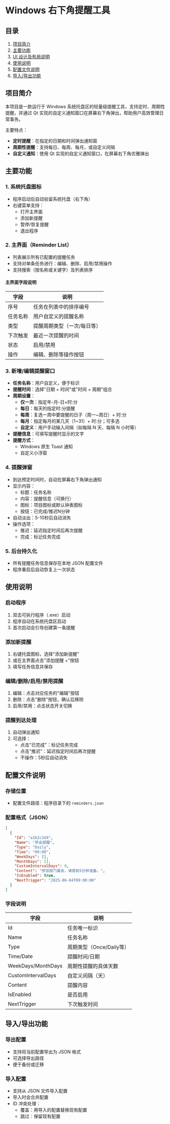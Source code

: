 # Windows 右下角提醒工具

## 目录
1. [项目简介](#项目简介)
2. [主要功能](#主要功能)
3. [UI 设计及布局说明](#ui-设计及布局说明)
4. [使用说明](#使用说明)
5. [配置文件说明](#配置文件说明)
6. [导入/导出功能](#导入导出功能)

## 项目简介
本项目是一款运行于 Windows 系统托盘区的轻量级提醒工具，支持定时、周期性提醒，并通过 Qt 实现的自定义通知窗口在屏幕右下角弹出，帮助用户高效管理日常事务。

主要特点：
- **定时提醒**：在指定的日期和时间弹出通知窗
- **周期性提醒**：支持每日、每周、每月，或自定义间隔
- **自定义通知**：使用 Qt 实现的自定义通知窗口，在屏幕右下角优雅弹出

## 主要功能

### 1. 系统托盘图标
- 程序启动后自动驻留系统托盘（右下角）
- 右键菜单支持：
  - 打开主界面 
  - 添加新提醒
  - 暂停/恢复提醒
  - 退出程序

### 2. 主界面（Reminder List）
- 列表展示所有已配置的提醒任务
- 支持对单条任务进行：编辑、删除、启用/禁用操作
- 支持搜索（按名称或关键字）及列表排序

#### 主界面字段说明
| 字段 | 说明 |
|------|------|
| 序号 | 任务在列表中的排序编号 |
| 任务名称 | 用户自定义的提醒名称 |
| 类型 | 提醒周期类型（一次/每日等） |
| 下次触发 | 最近一次提醒的时间 |
| 状态 | 启用/禁用 |
| 操作 | 编辑、删除等操作按钮 |

### 3. 新增/编辑提醒窗口
- **任务名称**：用户自定义，便于标识
- **提醒时间**：选择"日期 + 时间"或"时间 + 周期"组合
- **周期设置**：
  - **仅一次**：指定年-月-日+时:分
  - **每日**：每天的指定时:分提醒
  - **每周**：复选一周中要提醒的日子（周一~周日）+ 时:分
  - **每月**：指定每月的某几天（1~31）+ 时:分；可多选
  - **自定义**：用户手动输入间隔（如每隔 N 天、每隔 N 小时等）
- **提醒信息**：可填写提醒时显示的文字
- **提醒方式**：
  - Windows 原生 Toast 通知
  - 自定义小浮窗

### 4. 提醒弹窗
- 到达预定时间时，自动在屏幕右下角弹出通知
- 显示内容：
  - 标题：任务名称
  - 内容：提醒信息（可换行）
  - 图标：项目图标或默认钟表图标
  - 按钮：已完成/推迟N分钟
- 自动淡出：5-10秒后自动消失
- 操作选项：
  - 推迟：延迟指定时间后再次提醒
  - 完成：标记任务完成

### 5. 后台持久化
- 所有提醒任务信息保存在本地 JSON 配置文件
- 程序重启后自动恢复上一次状态

## 使用说明

### 启动程序
1. 双击可执行程序（.exe）启动
2. 程序自动在系统托盘区启动
3. 首次启动会引导创建第一条提醒

### 添加新提醒
1. 右键托盘图标，选择"添加新提醒"
2. 或在主界面点击"添加提醒 +"按钮
3. 填写任务信息并保存

### 编辑/删除/启用/禁用提醒
1. 编辑：点击对应任务的"编辑"按钮
2. 删除：点击"删除"按钮，确认后移除
3. 启用/禁用：点击状态开关切换

### 提醒到达处理
1. 自动弹出通知
2. 可选择：
   - 点击"已完成"：标记任务完成
   - 点击"推迟"：延迟指定时间后再次提醒
   - 不操作：5秒后自动消失

## 配置文件说明

### 存储位置
- 配置文件路径：程序目录下的 `reminders.json`

### 配置格式（JSON）
```json
[
  {
    "Id": "a1b2c3d4",
    "Name": "早会提醒",
    "Type": "Daily",
    "Time": "09:00",
    "WeekDays": [],
    "MonthDays": [],
    "CustomIntervalDays": 0,
    "Content": "参加部门晨会，请提前5分钟准备。",
    "IsEnabled": true,
    "NextTrigger": "2025-06-04T09:00:00"
  }
]
```

### 字段说明
| 字段 | 说明 |
|------|------|
| Id | 任务唯一标识 |
| Name | 任务名称 |
| Type | 周期类型（Once/Daily等） |
| Time/Date | 提醒时间/日期 |
| WeekDays/MonthDays | 周期性提醒的具体天数 |
| CustomIntervalDays | 自定义间隔（天） |
| Content | 提醒内容 |
| IsEnabled | 是否启用 |
| NextTrigger | 下次触发时间 |

## 导入/导出功能

### 导出配置
- 支持将当前配置导出为 JSON 格式
- 可选择导出路径
- 便于备份或迁移

### 导入配置
- 支持从 JSON 文件导入配置
- 导入时会合并配置
- ID 冲突处理：
  - 覆盖：用导入的配置替换现有配置
  - 跳过：保留现有配置